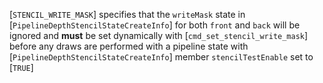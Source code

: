 [`STENCIL_WRITE_MASK`] specifies that the
`writeMask` state in [`PipelineDepthStencilStateCreateInfo`] for
both `front` and `back` will be ignored and  **must**  be set
dynamically with [`cmd_set_stencil_write_mask`] before any draws are
performed with a pipeline state with
[`PipelineDepthStencilStateCreateInfo`] member
`stencilTestEnable` set to [`TRUE`]